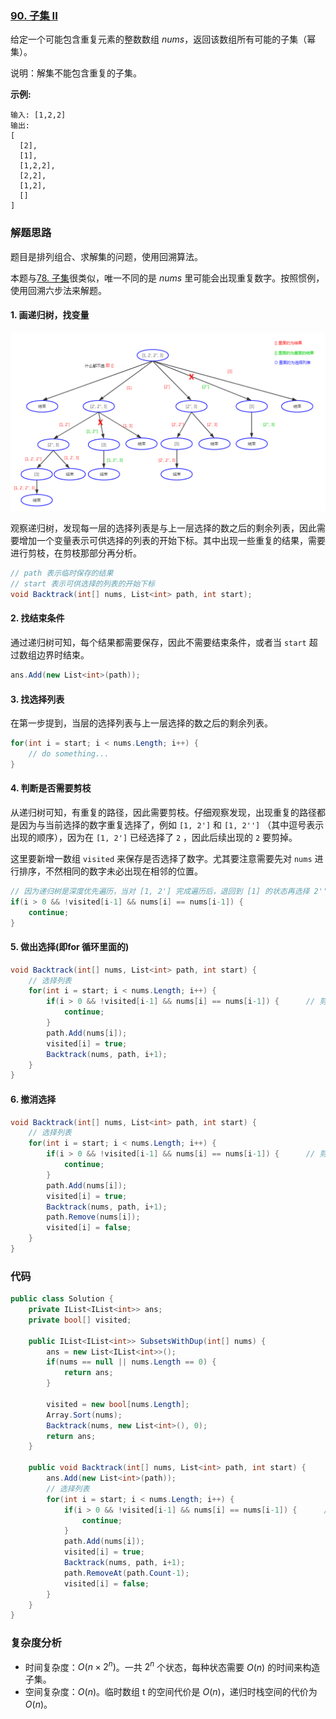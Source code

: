 ### [90. 子集 II](https://leetcode-cn.com/problems/subsets-ii/)

给定一个可能包含重复元素的整数数组 *nums*，返回该数组所有可能的子集（幂集）。

说明：解集不能包含重复的子集。

**示例:**

```
输入: [1,2,2]
输出:
[
  [2],
  [1],
  [1,2,2],
  [2,2],
  [1,2],
  []
]
```

### 解题思路

题目是排列组合、求解集的问题，使用回溯算法。

本题与[78. 子集](../subsets/README.md)很类似，唯一不同的是 *nums* 里可能会出现重复数字。按照惯例，使用回溯六步法来解题。

#### 1. 画递归树，找变量

![subsets-ii.png](subsets-ii.png)

观察递归树，发现每一层的选择列表是与上一层选择的数之后的剩余列表，因此需要增加一个变量表示可供选择的列表的开始下标。其中出现一些重复的结果，需要进行剪枝，在剪枝那部分再分析。

```csharp
// path 表示临时保存的结果
// start 表示可供选择的列表的开始下标
void Backtrack(int[] nums, List<int> path, int start);
```

#### 2. 找结束条件

通过递归树可知，每个结果都需要保存，因此不需要结束条件，或者当 `start` 超过数组边界时结束。

```csharp
ans.Add(new List<int>(path));
```

#### 3. 找选择列表

在第一步提到，当层的选择列表与上一层选择的数之后的剩余列表。

```csharp
for(int i = start; i < nums.Length; i++) {
    // do something...
}
```

#### 4. 判断是否需要剪枝

从递归树可知，有重复的路径，因此需要剪枝。仔细观察发现，出现重复的路径都是因为与当前选择的数字重复选择了，例如 `[1, 2']` 和 `[1, 2'']` （其中逗号表示出现的顺序），因为在 `[1, 2']` 已经选择了 `2` ，因此后续出现的 `2` 要剪掉。

这里要新增一数组 `visited` 来保存是否选择了数字。尤其要注意需要先对 `nums` 进行排序，不然相同的数字未必出现在相邻的位置。

```csharp
// 因为递归树是深度优先遍历，当对 [1, 2'] 完成遍历后，退回到 [1] 的状态再选择 2'' 时才要剪枝，因此使用 !visited[i-1]
if(i > 0 && !visited[i-1] && nums[i] == nums[i-1]) {
    continue;
}
```

#### 5. 做出选择(即for 循环里面的)

```csharp
void Backtrack(int[] nums, List<int> path, int start) {
    // 选择列表
    for(int i = start; i < nums.Length; i++) {
        if(i > 0 && !visited[i-1] && nums[i] == nums[i-1]) {      // 剪枝
            continue;
        }
        path.Add(nums[i]);
        visited[i] = true;
        Backtrack(nums, path, i+1);
    }
}
```

#### 6. 撤消选择

```csharp
void Backtrack(int[] nums, List<int> path, int start) {
    // 选择列表
    for(int i = start; i < nums.Length; i++) {
        if(i > 0 && !visited[i-1] && nums[i] == nums[i-1]) {      // 剪枝
            continue;
        }
        path.Add(nums[i]);
        visited[i] = true;
        Backtrack(nums, path, i+1);
        path.Remove(nums[i]);
        visited[i] = false;
    }
}
```

### 代码

```csharp
public class Solution {
    private IList<IList<int>> ans;
    private bool[] visited;

    public IList<IList<int>> SubsetsWithDup(int[] nums) {
        ans = new List<IList<int>>();
        if(nums == null || nums.Length == 0) {
            return ans;
        }

        visited = new bool[nums.Length];
        Array.Sort(nums);
        Backtrack(nums, new List<int>(), 0);
        return ans;
    }

    public void Backtrack(int[] nums, List<int> path, int start) {
        ans.Add(new List<int>(path));
        // 选择列表
        for(int i = start; i < nums.Length; i++) {
            if(i > 0 && !visited[i-1] && nums[i] == nums[i-1]) {      // 剪枝
                continue;
            }
            path.Add(nums[i]);
            visited[i] = true;
            Backtrack(nums, path, i+1);
            path.RemoveAt(path.Count-1);
            visited[i] = false;
        }
    }
}
```

### 复杂度分析

- 时间复杂度：$O(n×2^n)$。一共 $2^n$ 个状态，每种状态需要 $O(n)$ 的时间来构造子集。
- 空间复杂度：$O(n)$。临时数组 t 的空间代价是 $O(n)$，递归时栈空间的代价为 $O(n)$。